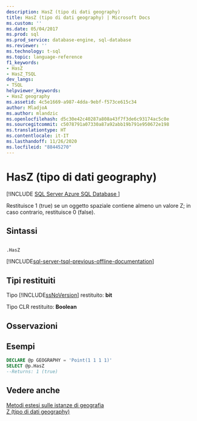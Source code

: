 ```yaml
---
description: HasZ (tipo di dati geography)
title: HasZ (tipo di dati geography) | Microsoft Docs
ms.custom: ''
ms.date: 05/04/2017
ms.prod: sql
ms.prod_service: database-engine, sql-database
ms.reviewer: ''
ms.technology: t-sql
ms.topic: language-reference
f1_keywords:
- HasZ
- HasZ_TSQL
dev_langs:
- TSQL
helpviewer_keywords:
- HasZ geography
ms.assetid: 4c5e1669-a987-4dda-9ebf-f573ce615c34
author: MladjoA
ms.author: mlandzic
ms.openlocfilehash: d5c30e42c40287a808a43f7f3de6c93174ac5c0e
ms.sourcegitcommit: c5078791a07330a87a92abb19b791e950672e198
ms.translationtype: HT
ms.contentlocale: it-IT
ms.lasthandoff: 11/26/2020
ms.locfileid: "88445270"
---
```

# <a name="hasz-geography-data-type"></a>HasZ (tipo di dati geography)
[!INCLUDE [SQL Server Azure SQL Database ](../../includes/applies-to-version/sql-asdb.md)]

  Restituisce 1 (true) se un oggetto spaziale contiene almeno un valore Z; in caso contrario, restituisce 0 (false).  
  
## <a name="syntax"></a>Sintassi  
  
```  
  
.HasZ  
```  
  
[!INCLUDE[sql-server-tsql-previous-offline-documentation](../../includes/sql-server-tsql-previous-offline-documentation.md)]

## <a name="return-types"></a>Tipi restituiti
 Tipo [!INCLUDE[ssNoVersion](../../includes/ssnoversion-md.md)] restituito: **bit**  
  
 Tipo CLR restituito: **Boolean**  
  
## <a name="remarks"></a>Osservazioni  
  
## <a name="examples"></a>Esempi  
  
```sql  
DECLARE @p GEOGRAPHY = 'Point(1 1 1 1)'  
SELECT @p.HasZ   
--Returns: 1 (true)  
```  
  
## <a name="see-also"></a>Vedere anche  
 [Metodi estesi sulle istanze di geografia](../../t-sql/spatial-geography/extended-methods-on-geography-instances.md)   
 [Z &#40;tipo di dati geography&#41;](../../t-sql/spatial-geography/z-geography-data-type.md)  
  
  
